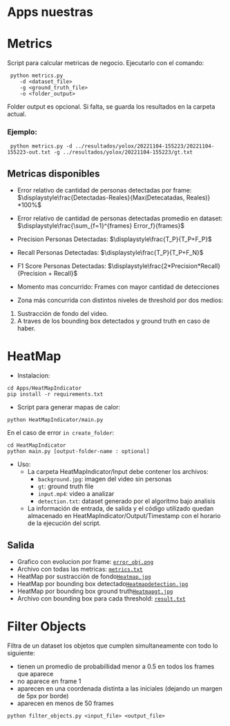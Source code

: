 # Apps nuestras

# Metrics
Script para calcular metricas de negocio. Ejecutarlo con el comando:
```
 python metrics.py 
    -d <dataset_file> 
    -g <ground_truth_file> 
    -o <folder_output>
 ```
Folder output es opcional. Si falta, se guarda los resultados en la carpeta actual.
 
### Ejemplo:
```
 python metrics.py -d ../resultados/yolox/20221104-155223/20221104-155223-out.txt -g ../resultados/yolox/20221104-155223/gt.txt
```

## Metricas disponibles
- Error relativo de cantidad de personas detectadas por frame: 
$\displaystyle\frac{Detectadas-Reales}{Max(Detecatadas, Reales)} *100%$

- Error relativo de cantidad de personas detectadas promedio en dataset: 
$\displaystyle\frac{\sum_{f=1}^{frames} Error_f}{frames}$

- Precision Personas Detectadas: 
$\displaystyle\frac{T_P}{T_P+F_P}$

- Recall Personas Detectadas: 
$\displaystyle\frac{T_P}{T_P+F_N}$

- F1 Score Personas Detectadas: 
$\displaystyle\frac{2*Precision*Recall}{Precision + Recall}$

- Momento mas concurrido: Frames con mayor cantidad de detecciones

- Zona más concurrida con distintos niveles de threshold por dos medios:
1. Sustracción de fondo del video.
2. A traves de los bounding box detectados y ground truth en caso de haber.

# HeatMap
- Instalacion:
```
cd Apps/HeatMapIndicator
pip install -r requirements.txt
```
- Script para generar mapas de calor:
```
python HeatMapIndicator/main.py 
```
En el caso de error `in create_folder`:
```
cd HeatMapIndicator
python main.py [output-folder-name : optional]
```
- Uso:
   - La carpeta HeatMapIndicator/Input debe contener los archivos:
      - `background.jpg`: imagen del video sin personas
      - `gt`: ground truth file
      - `input.mp4`: video a analizar
      - `detection.txt`: dataset generado por el algoritmo bajo analisis
   - La información de entrada, de salida y el código utilizado quedan almacenado en HeatMapIndicator/Output/Timestamp con el horario de la ejecución del script.


## Salida
- Grafico con evolucion por frame: [`error_obj.png`](../resultados/yolox/20221104-162639/error_obj.png)
- Archivo con todas las metricas: [`metrics.txt`](../resultados/yolox/20221104-162639/metrics.txt)
- HeatMap por sustracción de fondo[`Heatmap.jpg`](https://github.com/carolinasolfernandez/proyecto-final/blob/main/Apps/HeatMapIndicator/Output/202311815129/Heatmap.jpg) 
- HeatMap por bounding box detectado[`Heatmapdetection.jpg`](https://github.com/carolinasolfernandez/proyecto-final/blob/main/Apps/HeatMapIndicator/Output/202311815129/Heatmapdetection.jpg)
- HeatMap por bounding box ground truth[`Heatmapgt.jpg`](https://github.com/carolinasolfernandez/proyecto-final/blob/main/Apps/HeatMapIndicator/Output/202311815129/Heatmapgt.jpg)
- Archivo con bounding box para cada threshold: [`result.txt`](https://github.com/carolinasolfernandez/proyecto-final/blob/main/Apps/HeatMapIndicator/Output/202311815129/result.txt)

# Filter Objects
Filtra de un dataset los objetos que cumplen simultaneamente con todo lo siguiente:
- tienen un promedio de probabillidad menor a 0.5 en todos los frames que aparece
- no aparece en frame 1
- aparecen en una coordenada distinta a las iniciales (dejando un margen de 5px por borde)
- aparecen en menos de 50 frames
```
python filter_objects.py <input_file> <output_file>


